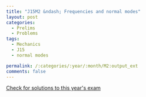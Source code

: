 ```yaml
---
title: "J15M2 &ndash; Frequencies and normal modes"
layout: post
categories:
  - Prelims
  - Problems
tags:
  - Mechanics
  - J15
  - normal modes

permalink: /:categories/:year/:month/M2:output_ext
comments: false
---
```

<object data="2015J2M.pdf" type="application/pdf" width="100%" height="500"></object>
<div class="message"><a href='https://princetonprelim.com/prelim/34/'>Check for solutions to this year's exam</a></div>